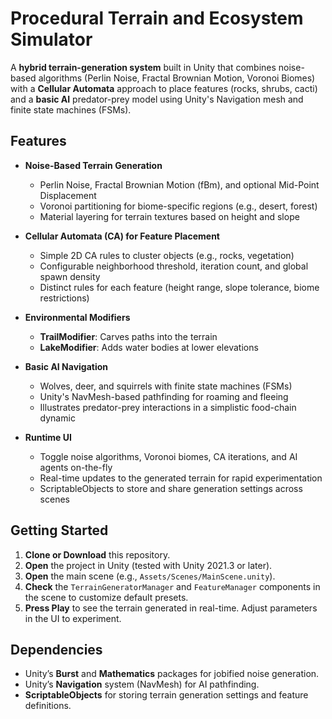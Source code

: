 # Procedural Terrain and Ecosystem Simulator

A **hybrid terrain-generation system** built in Unity that combines noise-based algorithms (Perlin Noise, Fractal Brownian Motion, Voronoi Biomes) with a **Cellular Automata** approach to place features (rocks, shrubs, cacti) and a **basic AI** predator-prey model using Unity's Navigation mesh and finite state machines (FSMs).

## Features

- **Noise-Based Terrain Generation**  
  - Perlin Noise, Fractal Brownian Motion (fBm), and optional Mid-Point Displacement  
  - Voronoi partitioning for biome-specific regions (e.g., desert, forest)  
  - Material layering for terrain textures based on height and slope

- **Cellular Automata (CA) for Feature Placement**  
  - Simple 2D CA rules to cluster objects (e.g., rocks, vegetation)  
  - Configurable neighborhood threshold, iteration count, and global spawn density  
  - Distinct rules for each feature (height range, slope tolerance, biome restrictions)

- **Environmental Modifiers**  
  - **TrailModifier**: Carves paths into the terrain  
  - **LakeModifier**: Adds water bodies at lower elevations

- **Basic AI Navigation**  
  - Wolves, deer, and squirrels with finite state machines (FSMs)  
  - Unity's NavMesh-based pathfinding for roaming and fleeing  
  - Illustrates predator-prey interactions in a simplistic food-chain dynamic

- **Runtime UI**  
  - Toggle noise algorithms, Voronoi biomes, CA iterations, and AI agents on-the-fly  
  - Real-time updates to the generated terrain for rapid experimentation  
  - ScriptableObjects to store and share generation settings across scenes

## Getting Started

1. **Clone or Download** this repository.
2. **Open** the project in Unity (tested with Unity 2021.3 or later).
3. **Open** the main scene (e.g., `Assets/Scenes/MainScene.unity`).
4. **Check** the `TerrainGeneratorManager` and `FeatureManager` components in the scene to customize default presets.
5. **Press Play** to see the terrain generated in real-time. Adjust parameters in the UI to experiment.

## Dependencies

- Unity’s **Burst** and **Mathematics** packages for jobified noise generation.
- Unity’s **Navigation** system (NavMesh) for AI pathfinding.
- **ScriptableObjects** for storing terrain generation settings and feature definitions.
